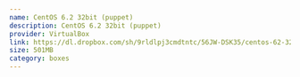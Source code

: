 ```yaml
---
name: CentOS 6.2 32bit (puppet)
description: CentOS 6.2 32bit (puppet)
provider: VirtualBox
link: https://dl.dropbox.com/sh/9rldlpj3cmdtntc/56JW-DSK35/centos-62-32bit-puppet.box
size: 501MB
category: boxes
---
```

